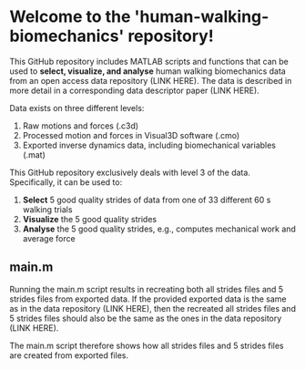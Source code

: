 # Welcome to the 'human-walking-biomechanics' repository!

This GitHub repository includes MATLAB scripts and functions that can be used to **select, visualize, and analyse** human walking biomechanics data from an open access data repository (LINK HERE). The data is described in more detail in a corresponding data descriptor paper (LINK HERE). 

Data exists on three different levels:
1. Raw motions and forces (.c3d)
2. Processed motion and forces in Visual3D software (.cmo)
3. Exported inverse dynamics data, including biomechanical variables (.mat)

This GitHub repository exclusively deals with level 3 of the data. Specifically, it can be used to:
1. **Select** 5 good quality strides of data from one of 33 different 60 s walking trials
2. **Visualize** the 5 good quality strides
3. **Analyse** the 5 good quality strides, e.g., computes mechanical work and average force

## main.m ##

Running the main.m script results in recreating both all strides files and 5 strides files from exported data. If the provided exported data is the same as in the data repository (LINK HERE), then the recreated all strides files and 5 strides files should also be the same as the ones in the data repository (LINK HERE). 

The main.m script therefore shows how all strides files and 5 strides files are created from exported files.
